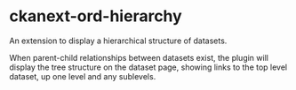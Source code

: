 ckanext-ord-hierarchy
=====================

An extension to display a hierarchical structure of datasets.

When parent-child relationships between datasets exist, the plugin will display the tree structure on the dataset page, showing links to the top level dataset, up one level and any sublevels.
